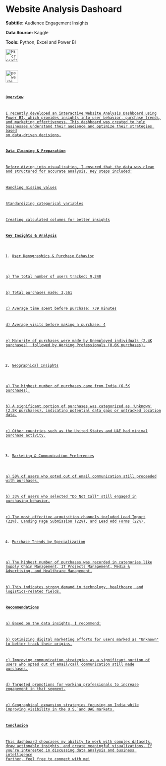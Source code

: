 # Website Analysis Dashoard

**Subtitle:** Audience Engagement Insights

**Data Source:** Kaggle

**Tools:** Python, Excel and Power BI 
<code></a> <a href="https://www.microsoft.com/en-in/microsoft-365/excel" target="_blank" rel="noreferrer"> <img src="https://upload.wikimedia.org/wikipedia/commons/3/34/Microsoft_Office_Excel_%282019%E2%80%93present%29.svg" alt="Microsoft_Excel" width="40" height="40"/>  </a> <a href="https://powerbi.microsoft.com/en-in/" target="_blank" rel="noreferrer"> <img src="https://upload.wikimedia.org/wikipedia/commons/c/cf/New_Power_BI_Logo.svg" alt="powerbi" width="40" height="40"/>

**Overview**

I recently developed an interactive Website Analysis Dashboard using Power BI, which provides insights into user behavior, purchase trends, and marketing effectiveness. This dashboard was created to help businesses understand their audience and optimize their strategies based on data-driven decisions.


**Data Cleaning & Preparation**

Before diving into visualization, I ensured that the data was clean and structured for accurate analysis. Key steps included:

Handling missing values

Standardizing categorical variables

Creating calculated columns for better insights


**Key Insights & Analysis**

1. User Demographics & Purchase Behavior

a) The total number of users tracked: 9,240

b) Total purchases made: 3,561

c) Average time spent before purchase: 739 minutes

d) Average visits before making a purchase: 4

e) Majority of purchases were made by Unemployed individuals (2.4K purchases), followed by Working Professionals (0.6K purchases).


2. Geographical Insights

a) The highest number of purchases came from India (6.5K purchases).

b) A significant portion of purchases was categorized as 'Unknown' (2.5K purchases), indicating potential data gaps or untracked location data.

c) Other countries such as the United States and UAE had minimal purchase activity.


3. Marketing & Communication Preferences

a) 50% of users who opted out of email communication still proceeded with purchases.

b) 33% of users who selected "Do Not Call" still engaged in purchasing behavior.

c) The most effective acquisition channels included Lead Import (22%), Landing Page Submission (22%), and Lead Add Forms (22%).


4. Purchase Trends by Specialization

a) The highest number of purchases was recorded in categories like Supply Chain Management, IT Projects Management, Media & Advertising, and Healthcare Management.

b) This indicates strong demand in technology, healthcare, and logistics-related fields.


**Recommendations**

a) Based on the data insights, I recommend:

b) Optimizing digital marketing efforts for users marked as "Unknown" to better track their origins.

c) Improving communication strategies as a significant portion of users who opted out of email/call communication still made purchases.

d) Targeted promotions for working professionals to increase engagement in that segment.

e) Geographical expansion strategies focusing on India while improving visibility in the U.S. and UAE markets.



**Conclusion**

This dashboard showcases my ability to work with complex datasets, draw actionable insights, and create meaningful visualizations. If you’re interested in discussing data analysis and business intelligence further, feel free to connect with me!
